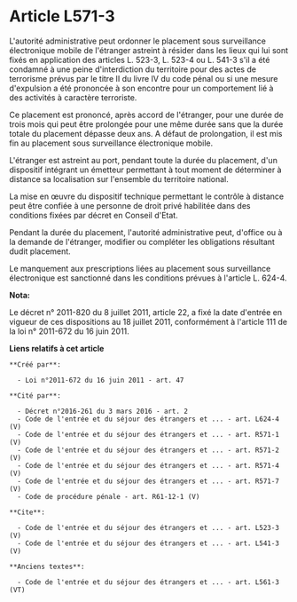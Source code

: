 # Article L571-3

L'autorité administrative peut ordonner le placement sous surveillance électronique mobile de l'étranger astreint à résider
dans les lieux qui lui sont fixés en application des articles L. 523-3, L. 523-4 ou L. 541-3 s'il a été condamné à une peine
d'interdiction du territoire pour des actes de terrorisme prévus par le titre II du livre IV du code pénal ou si une mesure
d'expulsion a été prononcée à son encontre pour un comportement lié à des activités à caractère terroriste. 

Ce placement est prononcé, après accord de l'étranger, pour une durée de trois mois qui peut être prolongée pour une même
durée sans que la durée totale du placement dépasse deux ans. A défaut de prolongation, il est mis fin au placement sous
surveillance électronique mobile. 

L'étranger est astreint au port, pendant toute la durée du placement, d'un dispositif intégrant un émetteur permettant à tout
moment de déterminer à distance sa localisation sur l'ensemble du territoire national. 

La mise en œuvre du dispositif technique permettant le contrôle à distance peut être confiée à une personne de droit privé
habilitée dans des conditions fixées par décret en Conseil d'Etat. 

Pendant la durée du placement, l'autorité administrative peut, d'office ou à la demande de l'étranger, modifier ou compléter
les obligations résultant dudit placement. 

Le manquement aux prescriptions liées au placement sous surveillance électronique est sanctionné dans les conditions prévues
à l'article L. 624-4.

**Nota:**

Le décret n° 2011-820 du 8 juillet 2011, article 22, a fixé la date d'entrée en vigueur de ces dispositions au 18 juillet
2011, conformément à l'article 111 de la loi n° 2011-672 du 16 juin 2011.

**Liens relatifs à cet article**

	**Créé par**:

	  - Loi n°2011-672 du 16 juin 2011 - art. 47

	**Cité par**:

	  - Décret n°2016-261 du 3 mars 2016 - art. 2
	  - Code de l'entrée et du séjour des étrangers et ... - art. L624-4 (V)
	  - Code de l'entrée et du séjour des étrangers et ... - art. R571-1 (V)
	  - Code de l'entrée et du séjour des étrangers et ... - art. R571-2 (V)
	  - Code de l'entrée et du séjour des étrangers et ... - art. R571-4 (V)
	  - Code de l'entrée et du séjour des étrangers et ... - art. R571-7 (V)
	  - Code de procédure pénale - art. R61-12-1 (V)

	**Cite**:

	  - Code de l'entrée et du séjour des étrangers et ... - art. L523-3 (V)
	  - Code de l'entrée et du séjour des étrangers et ... - art. L541-3 (V)

	**Anciens textes**:

	  - Code de l'entrée et du séjour des étrangers et ... - art. L561-3 (VT)
